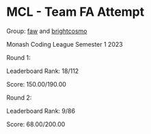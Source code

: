 # MCL - Team FA Attempt

Group: [faw](https://github.com/faw01) and [brightcosmo](https://github.com/brightcosmo)

Monash Coding League Semester 1 2023

Round 1:

Leaderboard Rank: 18/112


Score: 150.00/190.00

Round 2:

Leaderboard Rank: 9/86

Score: 68.00/200.00
